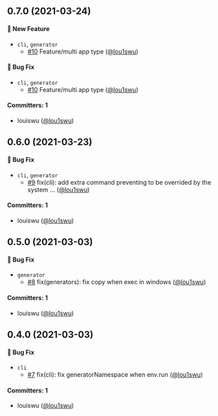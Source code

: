 


## 0.7.0 (2021-03-24)

#### :rocket: New Feature
* `cli`, `generator`
  * [#10](https://github.com/open-dingtalk/dingtalk-fe-cli/pull/10) Feature/multi app type ([@lou1swu](https://github.com/lou1swu))

#### :bug: Bug Fix
* `cli`, `generator`
  * [#10](https://github.com/open-dingtalk/dingtalk-fe-cli/pull/10) Feature/multi app type ([@lou1swu](https://github.com/lou1swu))

#### Committers: 1
- louiswu ([@lou1swu](https://github.com/lou1swu))



## 0.6.0 (2021-03-23)

#### :bug: Bug Fix
* `cli`, `generator`
  * [#9](https://github.com/open-dingtalk/dingtalk-fe-cli/pull/9) fix(cli): add extra command preventing to be overrided by the system … ([@lou1swu](https://github.com/lou1swu))

#### Committers: 1
- louiswu ([@lou1swu](https://github.com/lou1swu))



## 0.5.0 (2021-03-03)

#### :bug: Bug Fix
* `generator`
  * [#8](https://github.com/open-dingtalk/dingtalk-fe-cli/pull/8) fix(generators): fix copy when exec in windows ([@lou1swu](https://github.com/lou1swu))

#### Committers: 1
- louiswu ([@lou1swu](https://github.com/lou1swu))



## 0.4.0 (2021-03-03)

#### :bug: Bug Fix
* `cli`
  * [#7](https://github.com/open-dingtalk/dingtalk-fe-cli/pull/7) fix(cli): fix generatorNamespace when env.run ([@lou1swu](https://github.com/lou1swu))

#### Committers: 1
- louiswu ([@lou1swu](https://github.com/lou1swu))





